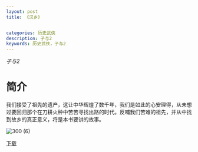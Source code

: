 ```yaml
---
layout: post
title: 《汉乡》


categories: 历史武侠
description: 孑与2
keywords: 历史武侠，孑与2
---
```


*孑与2*

# 简介

我们接受了祖先的遗产，这让中华辉煌了数千年，我们是如此的心安理得，从未想过要回归那个在刀耕火种中苦苦寻找出路的时代。反哺我们苦难的祖先，并从中找到故乡的真正意义，将是本书要讲的故事。

![300 (6)](http://tva1.sinaimg.cn/large/008dGP0Fgy1gu2t5dsskkj308c0b474t.jpg)

[下载](https://link.jscdn.cn/1drv/aHR0cHM6Ly8xZHJ2Lm1zL3QvcyFBaGU2R2dNWmVFb2poU2NZemkwcGs5c0FnclNKP2U9OFFvU2FZ.txt)

